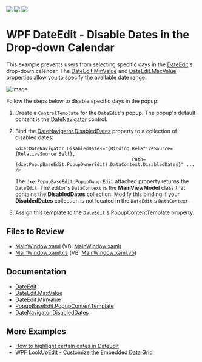 <!-- default badges list -->
![](https://img.shields.io/endpoint?url=https://codecentral.devexpress.com/api/v1/VersionRange/128644715/22.2.2%2B)
[![](https://img.shields.io/badge/Open_in_DevExpress_Support_Center-FF7200?style=flat-square&logo=DevExpress&logoColor=white)](https://supportcenter.devexpress.com/ticket/details/T237950)
[![](https://img.shields.io/badge/📖_How_to_use_DevExpress_Examples-e9f6fc?style=flat-square)](https://docs.devexpress.com/GeneralInformation/403183)
<!-- default badges end -->

# WPF DateEdit - Disable Dates in the Drop-down Calendar

This example prevents users from selecting specific days in the [DateEdit](https://docs.devexpress.com/WPF/DevExpress.Xpf.Editors.DateEdit)'s drop-down calendar. The [DateEdit.MinValue](https://docs.devexpress.com/WPF/DevExpress.Xpf.Editors.DateEdit.MinValue) and [DateEdit.MaxValue](https://docs.devexpress.com/WPF/DevExpress.Xpf.Editors.DateEdit.MaxValue) properties allow you to specify the available date range.

![image](https://user-images.githubusercontent.com/65009440/210504092-67f8906c-3fe6-4b06-82a9-e8040d87c3c4.png)

Follow the steps below to disable specific days in the popup:

1. Create a `ControlTemplate` for the `DateEdit`'s popup. The popup's default content is the [DateNavigator](https://docs.devexpress.com/WPF/DevExpress.Xpf.Editors.DateNavigator.DateNavigator) control.
2. Bind the [DateNavigator.DisabledDates](https://docs.devexpress.com/WPF/DevExpress.Xpf.Editors.DateNavigator.DateNavigator.DisabledDates) property to a collection of disabled dates:

   ```xaml
   <dxe:DateNavigator DisabledDates="{Binding RelativeSource={RelativeSource Self}, 
                                              Path=(dxe:PopupBaseEdit.PopupOwnerEdit).DataContext.DisabledDates}" ... />
   ```
   
   The `dxe:PopupBaseEdit.PopupOwnerEdit` attached property returns the `DateEdit`. The editor's `DataContext` is the **MainViewModel** class that contains the **DisabledDates** collection. Modify this binding if your **DisabledDates** collection is not located in the `DateEdit`'s `DataContext`.

3. Assign this template to the `DateEdit`'s [PopupContentTemplate](https://docs.devexpress.com/WPF/DevExpress.Xpf.Editors.PopupBaseEdit.PopupContentTemplate) property.

## Files to Review

* [MainWindow.xaml](./CS/WpfApplication241/MainWindow.xaml) (VB: [MainWindow.xaml](./VB/WpfApplication241/MainWindow.xaml))
* [MainWindow.xaml.cs](./CS/WpfApplication241/MainWindow.xaml.cs) (VB: [MainWindow.xaml.vb](./VB/WpfApplication241/MainWindow.xaml.vb))

## Documentation

* [DateEdit](https://docs.devexpress.com/WPF/DevExpress.Xpf.Editors.DateEdit)
* [DateEdit.MaxValue](https://docs.devexpress.com/WPF/DevExpress.Xpf.Editors.DateEdit.MaxValue)
* [DateEdit.MinValue](https://docs.devexpress.com/WPF/DevExpress.Xpf.Editors.DateEdit.MinValue)
* [PopupBaseEdit.PopupContentTemplate](https://docs.devexpress.com/WPF/DevExpress.Xpf.Editors.PopupBaseEdit.PopupContentTemplate)
* [DateNavigator.DisabledDates](https://docs.devexpress.com/WPF/DevExpress.Xpf.Editors.DateNavigator.DateNavigator.DisabledDates)

## More Examples

* [How to highlight certain dates in DateEdit](https://github.com/DevExpress-Examples/how-to-make-dateedit-highlight-certain-dates-like-in-datenavigator-e4231)
* [WPF LookUpEdit - Customize the Embedded Data Grid](https://github.com/DevExpress-Examples/wpf-lookupedit-customize-the-embedded-data-grid)
